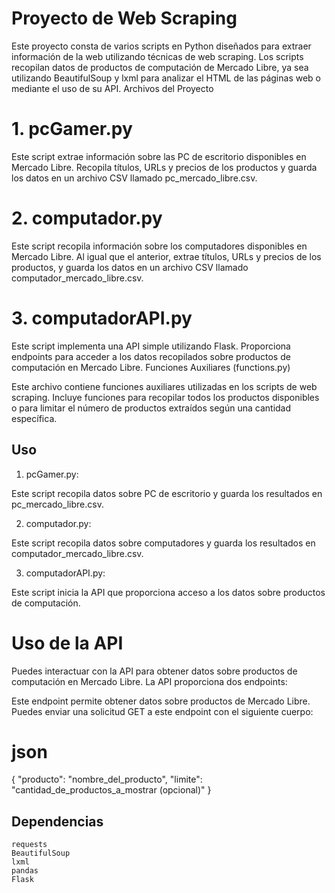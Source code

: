 # Proyecto de Web Scraping

Este proyecto consta de varios scripts en Python diseñados para extraer información de la web utilizando técnicas de web scraping. Los scripts recopilan datos de productos de computación de Mercado Libre, ya sea utilizando BeautifulSoup y lxml para analizar el HTML de las páginas web o mediante el uso de su API.
Archivos del Proyecto
# 1. pcGamer.py

Este script extrae información sobre las PC de escritorio disponibles en Mercado Libre. Recopila títulos, URLs y precios de los productos y guarda los datos en un archivo CSV llamado pc_mercado_libre.csv.

# 2. computador.py

Este script recopila información sobre los computadores disponibles en Mercado Libre. Al igual que el anterior, extrae títulos, URLs y precios de los productos, y guarda los datos en un archivo CSV llamado computador_mercado_libre.csv.

# 3. computadorAPI.py

Este script implementa una API simple utilizando Flask. Proporciona endpoints para acceder a los datos recopilados sobre productos de computación en Mercado Libre.
Funciones Auxiliares (functions.py)

Este archivo contiene funciones auxiliares utilizadas en los scripts de web scraping. Incluye funciones para recopilar todos los productos disponibles o para limitar el número de productos extraídos según una cantidad específica.

## Uso

1. pcGamer.py:

Este script recopila datos sobre PC de escritorio y guarda los resultados en pc_mercado_libre.csv.

2. computador.py:

Este script recopila datos sobre computadores y guarda los resultados en computador_mercado_libre.csv.

3. computadorAPI.py:

Este script inicia la API que proporciona acceso a los datos sobre productos de computación.
# Uso de la API

Puedes interactuar con la API para obtener datos sobre productos de computación en Mercado Libre. La API proporciona dos endpoints:

Este endpoint permite obtener datos sobre productos de Mercado Libre. Puedes enviar una solicitud GET a este endpoint con el siguiente cuerpo:

# json
{
  "producto": "nombre_del_producto",
  "limite": "cantidad_de_productos_a_mostrar (opcional)"
}

## Dependencias

    requests
    BeautifulSoup
    lxml
    pandas
    Flask
